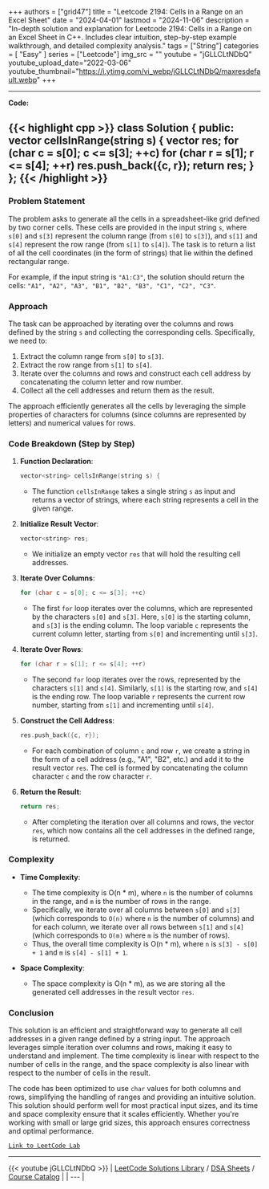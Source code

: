 
+++
authors = ["grid47"]
title = "Leetcode 2194: Cells in a Range on an Excel Sheet"
date = "2024-04-01"
lastmod = "2024-11-06"
description = "In-depth solution and explanation for Leetcode 2194: Cells in a Range on an Excel Sheet in C++. Includes clear intuition, step-by-step example walkthrough, and detailed complexity analysis."
tags = ["String"]
categories = [
    "Easy"
]
series = ["Leetcode"]
img_src = ""
youtube = "jGLLCLtNDbQ"
youtube_upload_date="2022-03-06"
youtube_thumbnail="https://i.ytimg.com/vi_webp/jGLLCLtNDbQ/maxresdefault.webp"
+++



---
**Code:**

{{< highlight cpp >}}
class Solution {
public:
    vector<string> cellsInRange(string s) {
    vector<string> res;
    for (char c = s[0]; c <= s[3]; ++c)
        for (char r = s[1]; r <= s[4]; ++r)
            res.push_back({c, r});
    return res;
}
};
{{< /highlight >}}
---

### Problem Statement
The problem asks to generate all the cells in a spreadsheet-like grid defined by two corner cells. These cells are provided in the input string `s`, where `s[0]` and `s[3]` represent the column range (from `s[0]` to `s[3]`), and `s[1]` and `s[4]` represent the row range (from `s[1]` to `s[4]`). The task is to return a list of all the cell coordinates (in the form of strings) that lie within the defined rectangular range.

For example, if the input string is `"A1:C3"`, the solution should return the cells: `"A1", "A2", "A3", "B1", "B2", "B3", "C1", "C2", "C3"`.

### Approach
The task can be approached by iterating over the columns and rows defined by the string `s` and collecting the corresponding cells. Specifically, we need to:
1. Extract the column range from `s[0]` to `s[3]`.
2. Extract the row range from `s[1]` to `s[4]`.
3. Iterate over the columns and rows and construct each cell address by concatenating the column letter and row number.
4. Collect all the cell addresses and return them as the result.

The approach efficiently generates all the cells by leveraging the simple properties of characters for columns (since columns are represented by letters) and numerical values for rows.

### Code Breakdown (Step by Step)
1. **Function Declaration**:
   ```cpp
   vector<string> cellsInRange(string s) {
   ```
   - The function `cellsInRange` takes a single string `s` as input and returns a vector of strings, where each string represents a cell in the given range.

2. **Initialize Result Vector**:
   ```cpp
   vector<string> res;
   ```
   - We initialize an empty vector `res` that will hold the resulting cell addresses.

3. **Iterate Over Columns**:
   ```cpp
   for (char c = s[0]; c <= s[3]; ++c)
   ```
   - The first `for` loop iterates over the columns, which are represented by the characters `s[0]` and `s[3]`. Here, `s[0]` is the starting column, and `s[3]` is the ending column. The loop variable `c` represents the current column letter, starting from `s[0]` and incrementing until `s[3]`.

4. **Iterate Over Rows**:
   ```cpp
   for (char r = s[1]; r <= s[4]; ++r)
   ```
   - The second `for` loop iterates over the rows, represented by the characters `s[1]` and `s[4]`. Similarly, `s[1]` is the starting row, and `s[4]` is the ending row. The loop variable `r` represents the current row number, starting from `s[1]` and incrementing until `s[4]`.

5. **Construct the Cell Address**:
   ```cpp
   res.push_back({c, r});
   ```
   - For each combination of column `c` and row `r`, we create a string in the form of a cell address (e.g., "A1", "B2", etc.) and add it to the result vector `res`. The cell is formed by concatenating the column character `c` and the row character `r`.

6. **Return the Result**:
   ```cpp
   return res;
   ```
   - After completing the iteration over all columns and rows, the vector `res`, which now contains all the cell addresses in the defined range, is returned.

### Complexity
- **Time Complexity**:
  - The time complexity is O(n * m), where `n` is the number of columns in the range, and `m` is the number of rows in the range.
  - Specifically, we iterate over all columns between `s[0]` and `s[3]` (which corresponds to `O(n)` where `n` is the number of columns) and for each column, we iterate over all rows between `s[1]` and `s[4]` (which corresponds to `O(m)` where `m` is the number of rows).
  - Thus, the overall time complexity is O(n * m), where `n` is `s[3] - s[0] + 1` and `m` is `s[4] - s[1] + 1`.

- **Space Complexity**:
  - The space complexity is O(n * m), as we are storing all the generated cell addresses in the result vector `res`.

### Conclusion
This solution is an efficient and straightforward way to generate all cell addresses in a given range defined by a string input. The approach leverages simple iteration over columns and rows, making it easy to understand and implement. The time complexity is linear with respect to the number of cells in the range, and the space complexity is also linear with respect to the number of cells in the result.

The code has been optimized to use `char` values for both columns and rows, simplifying the handling of ranges and providing an intuitive solution. This solution should perform well for most practical input sizes, and its time and space complexity ensure that it scales efficiently. Whether you're working with small or large grid sizes, this approach ensures correctness and optimal performance.

[`Link to LeetCode Lab`](https://leetcode.com/problems/cells-in-a-range-on-an-excel-sheet/description/)

---
{{< youtube jGLLCLtNDbQ >}}
| [LeetCode Solutions Library](https://grid47.xyz/leetcode/) / [DSA Sheets](https://grid47.xyz/sheets/) / [Course Catalog](https://grid47.xyz/courses/) |
| --- |
